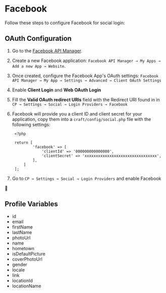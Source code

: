 # Facebook

Follow these steps to configure Facebook for social login:

## OAuth Configuration

1. Go to the [Facebook API Manager](https://developers.facebook.com/apps).
1. Create a new Facebook application: `Facebook API Manager → My Apps → Add a new App → Website`.
1. Once created, configure the Facebook App's OAuth settings: `Facebook API Manager → My App → Settings → Advanced → Client OAuth Settings`
1. Enable **Client Login** and **Web OAuth Login**
1. Fill the **Valid OAuth redirect URIs** field with the Redirect URI found in in `CP → Settings → Social → Login Providers → Facebook`
2. Facebook will provide you a client ID and client secret for your application, copy them into a `craft/config/social.php` file with the following settings:
        
        <?php
        
        return [
                'facebook' => [
                    'clientId' => '000000000000000',
                    'clientSecret' => 'xxxxxxxxxxxxxxxxxxxxxxxxxxxxxxxx',
                ],
            ]
        ];

1. Go to `CP → Settings → Social → Login Providers` and enable Facebook

🎉

## Profile Variables

- id
- email
- firstName
- lastName
- photoUrl
- name
- hometown
- isDefaultPicture
- coverPhotoUrl
- gender
- locale
- link
- locationId
- locationName
